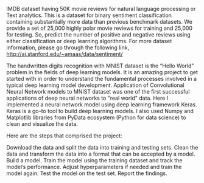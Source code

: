 IMDB dataset having 50K movie reviews for natural language processing or Text analytics.
This is a dataset for binary sentiment classification containing substantially more data than previous benchmark datasets. We provide a set of 25,000 highly polar movie reviews for training and 25,000 for testing. So, predict the number of positive and negative reviews using either classification or deep learning algorithms.
For more dataset information, please go through the following link,
http://ai.stanford.edu/~amaas/data/sentiment/

The handwritten digits recognition with MNIST dataset is the “Hello World” problem in the fields of deep learning models. It is an amazing project to get started with in order to understand the fundamental processes involved in a typical deep learning model development.
Application of Convolutional Neural Network models to MNIST dataset was one of the first successful applications of deep neural networks to "real world" data. Here I implemented a neural network model using deep learning framework Keras. Keras is a go-to tool to build deep learning models. I also used Numpy and Matplotlib libraries from PyData ecosystem (Python for data science) to clean and visualize the data.

Here are the steps that comprised the project:

Download the data and split the data into training and testing sets.
Clean the data and transform the data into a format that can be accepted by a model.
Build a model.
Train the model using the training dataset and track the model’s performance.
Adjust hyperparameters if needed and train the model again.
Test the model on the test set.
Report the findings.

